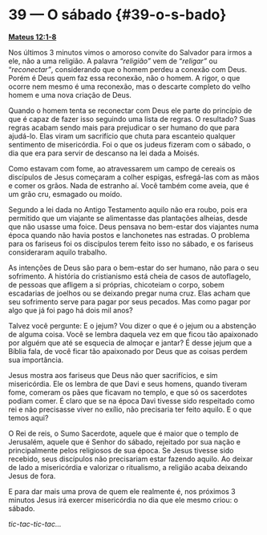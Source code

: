 # 39 — O sábado {#39-o-s-bado}

[**Mateus 12:1-8**](http://bibliaonline.com.br/acf/mt/12/1-8)

Nos últimos 3 minutos vimos o amoroso convite do Salvador para irmos a ele, não a uma religião. A palavra “_religião”_ vem de “_religar”_ ou “_reconectar”_, considerando que o homem perdeu a conexão com Deus. Porém é Deus quem faz essa reconexão, não o homem. A rigor, o que ocorre nem mesmo é uma reconexão, mas o descarte completo do velho homem e uma nova criação de Deus.

Quando o homem tenta se reconectar com Deus ele parte do princípio de que é capaz de fazer isso seguindo uma lista de regras. O resultado? Suas regras acabam sendo mais para prejudicar o ser humano do que para ajudá-lo. Elas viram um sacrifício que chuta para escanteio qualquer sentimento de misericórdia. Foi o que os judeus fizeram com o sábado, o dia que era para servir de descanso na lei dada a Moisés.

Como estavam com fome, ao atravessarem um campo de cereais os discípulos de Jesus começaram a colher espigas, esfregá-las com as mãos e comer os grãos. Nada de estranho aí. Você também come aveia, que é um grão cru, esmagado ou moído.

Segundo a lei dada no Antigo Testamento aquilo não era roubo, pois era permitido que um viajante se alimentasse das plantações alheias, desde que não usasse uma foice. Deus pensava no bem-estar dos viajantes numa época quando não havia postos e lanchonetes nas estradas. O problema para os fariseus foi os discípulos terem feito isso no sábado, e os fariseus consideraram aquilo trabalho.

As intenções de Deus são para o bem-estar do ser humano, não para o seu sofrimento. A história do cristianismo está cheia de casos de autoflagelo, de pessoas que afligem a si próprias, chicoteiam o corpo, sobem escadarias de joelhos ou se deixando pregar numa cruz. Elas acham que seu sofrimento serve para pagar por seus pecados. Mas como pagar por algo que já foi pago há dois mil anos?

Talvez você pergunte: E o jejum? Vou dizer o que é o jejum ou a abstenção de alguma coisa. Você se lembra daquela vez em que ficou tão apaixonado por alguém que até se esquecia de almoçar e jantar? É desse jejum que a Bíblia fala, de você ficar tão apaixonado por Deus que as coisas perdem sua importância.

Jesus mostra aos fariseus que Deus não quer sacrifícios, e sim misericórdia. Ele os lembra de que Davi e seus homens, quando tiveram fome, comeram os pães que ficavam no templo, e que só os sacerdotes podiam comer. É claro que se na época Davi tivesse sido respeitado como rei e não precisasse viver no exílio, não precisaria ter feito aquilo. E o que temos aqui?

O Rei de reis, o Sumo Sacerdote, aquele que é maior que o templo de Jerusalém, aquele que é Senhor do sábado, rejeitado por sua nação e principalmente pelos religiosos de sua época. Se Jesus tivesse sido recebido, seus discípulos não precisariam estar fazendo aquilo. Ao deixar de lado a misericórdia e valorizar o ritualismo, a religião acaba deixando Jesus de fora.

E para dar mais uma prova de quem ele realmente é, nos próximos 3 minutos Jesus irá exercer misericórdia no dia que ele mesmo criou: o sábado.

_tic-tac-tic-tac..._
